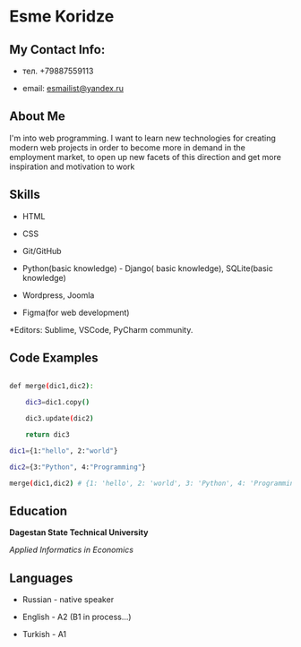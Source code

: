 # Esme Koridze

## My Contact Info:

* тел. +79887559113

* email: esmailist@yandex.ru


## About Me

I'm into web programming. I want to learn new technologies for creating modern web projects in order to become more in demand in the employment market, to open up new facets of this direction and get more inspiration and motivation to work

## Skills

* HTML

* CSS 

* Git/GitHub

* Python(basic knowledge) - Django( basic knowledge), SQLite(basic knowledge)

* Wordpress, Joomla

* Figma(for web development)

*Editors: Sublime, VSCode, PyCharm community.

## Code Examples

```sh

def merge(dic1,dic2):

    dic3=dic1.copy()

    dic3.update(dic2)

    return dic3

dic1={1:"hello", 2:"world"}

dic2={3:"Python", 4:"Programming"}

merge(dic1,dic2) # {1: 'hello', 2: 'world', 3: 'Python', 4: 'Programming'}

```
## Education

**Dagestan State Technical University**

*Applied Informatics in Economics*

## Languages

* Russian - native speaker

* English - A2 (B1 in process…)

* Turkish - A1
